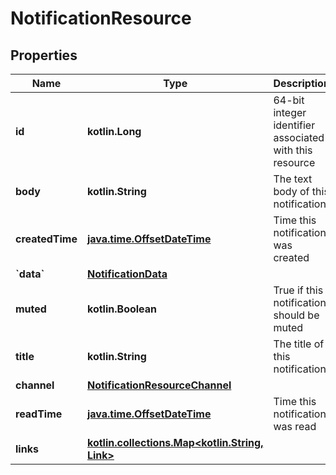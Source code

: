 
# NotificationResource

## Properties
Name | Type | Description | Notes
------------ | ------------- | ------------- | -------------
**id** | **kotlin.Long** | 64-bit integer identifier associated with this resource | 
**body** | **kotlin.String** | The text body of this notification | 
**createdTime** | [**java.time.OffsetDateTime**](java.time.OffsetDateTime.md) | Time this notification was created | 
**&#x60;data&#x60;** | [**NotificationData**](NotificationData.md) |  | 
**muted** | **kotlin.Boolean** | True if this notification should be muted | 
**title** | **kotlin.String** | The title of this notification | 
**channel** | [**NotificationResourceChannel**](NotificationResourceChannel.md) |  |  [optional]
**readTime** | [**java.time.OffsetDateTime**](java.time.OffsetDateTime.md) | Time this notification was read |  [optional]
**links** | [**kotlin.collections.Map&lt;kotlin.String, Link&gt;**](Link.md) |  |  [optional]



